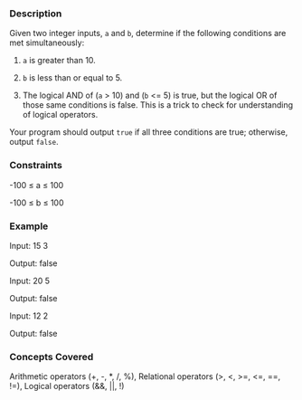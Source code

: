 ### Description

Given two integer inputs, `a` and `b`, determine if the following conditions are met simultaneously:

1. `a` is greater than 10.
2. `b` is less than or equal to 5.
3.  The logical AND of (`a` > 10) and (`b` <= 5) is true, but the logical OR of those same conditions is false.  This is a trick to check for understanding of logical operators.

Your program should output `true` if all three conditions are true; otherwise, output `false`.

### Constraints

-100 ≤ a ≤ 100
-100 ≤ b ≤ 100

### Example

Input: 15 3
Output: false

Input: 20 5
Output: false

Input: 12 2
Output: false

### Concepts Covered

Arithmetic operators (+, -, *, /, %), Relational operators (>, <, >=, <=, ==, !=), Logical operators (&&, ||, !)